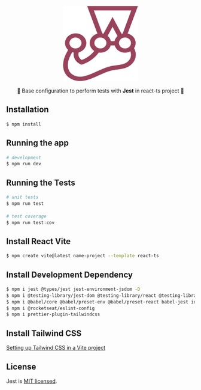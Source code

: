 <p align="center">
  <a href="http://nestjs.com/" target="blank"><img src="https://raw.githubusercontent.com/devicons/devicon/master/icons/jest/jest-plain.svg" width="200" alt="Nest Logo" /></a>
</p>


<p align="center">🚧 Base configuration to perform tests with <b>Jest</b> in react-ts project 🚧</p>

## Installation

```bash
$ npm install
```

## Running the app

```bash
# development
$ npm run dev
```

## Running the Tests

```bash
# unit tests
$ npm run test

# test coverage
$ npm run test:cov
```

## Install React Vite
```bash
$ npm create vite@latest name-project --template react-ts
```

## Install Development Dependency
```bash
$ npm i jest @types/jest jest-environment-jsdom -D
$ npm i @testing-library/jest-dom @testing-library/react @testing-library/user-event -D
$ npm i @babel/core @babel/preset-env @babel/preset-react babel-jest identity-obj-proxy jest-environment-jsdom -D
$ npm i @rocketseat/eslint-config
$ npm i prettier-plugin-tailwindcss
```

## Install Tailwind CSS
<p>
  <a href="https://tailwindcss.com/docs/guides/vite" target="_blank">Setting up Tailwind CSS in a Vite project</a>
</p>



## License

Jest is [MIT licensed](LICENSE).
